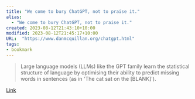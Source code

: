 ```yaml
---
title: "We come to bury ChatGPT, not to praise it."
alias:
  - "We come to bury ChatGPT, not to praise it."
created: 2023-08-12T21:43:10+10:00
modified: 2023-08-12T21:45:17+10:00
URL:  "https://www.danmcquillan.org/chatgpt.html"
tags:
- bookmark
---
```


> Large language models (LLMs) like the GPT family learn the statistical structure of language by optimising their ability to predict missing words in sentences (as in 'The cat sat on the [BLANK]').

[Link](https://www.danmcquillan.org/chatgpt.html)